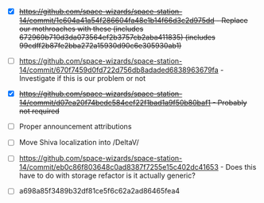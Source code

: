 - [X] ~~https://github.com/space-wizards/space-station-14/commit/1c604a41a54f286604fa48e1b14f66d3c2d975dd - Replace our mothroaches with these (includes 672969b710d3da073564ef2b3757cb2aba411835) (includes 99cdff2b87fe2bba272a15930d90c6e305930ab1)~~

- [ ] https://github.com/space-wizards/space-station-14/commit/670f7459d0fd722d756db8adaded6838963679fa - Investigate if this is our problem or not

- [X] ~~https://github.com/space-wizards/space-station-14/commit/d07ea20f74bedc584cef22f1bad1a9f50b80baf1 - Probably not required~~

- [ ] Proper announcement attributions

- [ ] Move Shiva localization into /DeltaV/

- [ ] https://github.com/space-wizards/space-station-14/commit/eb0c86f803648c0ad8387f7255e15c402dc41653 - Does this have to do with storage refactor is it actually generic?

- [ ] a698a85f3489b32df81ce5f6c62a2ad86465fea4